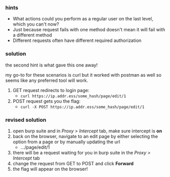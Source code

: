 ### hints
* What actions could you perform as a regular user on the last level, which you can't now?
* Just because request fails with one method doesn't mean it will fail with a different method
* Different requests often have different required authorization

### solution

the second hint is what gave this one away!

my go-to for these scenarios is curl but it worked with postman as well so seems like any preferred tool will work.

1. GET request redirects to login page:
   * `curl https://ip.addr.ess/some_hash/page/edit/1`
2. POST request gets you the flag:
   * `curl -X POST https://ip.addr.ess/some_hash/page/edit/1`

### revised solution

1. open burp suite and in *Proxy > Intercept* tab, make sure intercept is **on**
2. back on the browser, navigate to an edit page by either selecting the option from a page or by manually updating the url
   * .../page/edit/1
3. there will be a request waiting for you in burp suite in the *Proxy > Intercept* tab
4. change the request from GET to POST and click **Forward**
5. the flag will appear on the browser!
